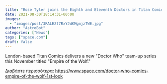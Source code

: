 ```yaml
---
title: "Rose Tyler joins the Eighth and Eleventh Doctors in Titan Comics' new 'Doctor Who' series (first look)"
date: 2021-08-30T18:14:31+00:00
images:
  - "images/post/3RALEZf7RxYJdKMgmjzTWE.jpg"
author: "AstroBot"
categories: ["News"]
tags: ["space.com"]
draft: false
---
```


London-based Titan Comics delivers a new "Doctor Who" team-up series this November titled "Empire of the Wolf." 

Διαβάστε περισσότερα: https://www.space.com/doctor-who-comics-empire-of-the-wolf-1st-look
